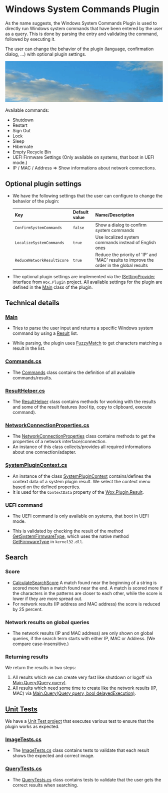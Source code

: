 # Windows System Commands Plugin

As the name suggests, the Windows System Commands Plugin is used to directly run Windows system commands that have been entered by the user as a query. This is done by parsing the entry and validating the command, followed by executing it.

The user can change the behavior of the plugin (language, confirmation dialog, ...) with optional plugin settings.

![Image of System Commands plugin](/doc/images/launcher/plugins/sys.gif)

Available commands:
* Shutdown
* Restart
* Sign Out
* Lock
* Sleep
* Hibernate
* Empty Recycle Bin
* UEFI Firmware Settings (Only available on systems, that boot in UEFI mode.)
* IP / MAC / Address => Show informations about network connections.

## Optional plugin settings

* We have the following settings that the user can configure to change the behavior of the plugin:

	| Key | Default value | Name/Description |
	|--------------|-----------|------------|
	| `ConfirmSystemCommands` | `false` | Show a dialog to confirm system commands |
	| `LocalizeSystemCommands` | `true` | Use localized system commands instead of English ones |
	| `ReduceNetworkResultScore` | `true` | Reduce the priority of 'IP' and 'MAC' results to improve the order in the global results |

* The optional plugin settings are implemented via the [ISettingProvider](/src/modules/launcher/Wox.Plugin/ISettingProvider.cs) interface from `Wox.Plugin` project. All available settings for the plugin are defined in the [Main](/src/modules/launcher/Plugins/Microsoft.PowerToys.Run.Plugin.System/Main.cs) class of the plugin.

## Technical details

### [Main](/src/modules/launcher/Plugins/Microsoft.PowerToys.Run.Plugin.System/Main.cs)

* Tries to parse the user input and returns a specific Windows system command by using a [Result](/src/modules/launcher/Wox.Plugin/Result.cs) list.

* While parsing, the plugin uses [FuzzyMatch](/src/modules/launcher/Wox.Infrastructure/StringMatcher.cs) to get characters matching a result in the list.

### [Commands.cs](/src/modules/launcher/Plugins/Microsoft.PowerToys.Run.Plugin.System/Components/Commands.cs)
- The [Commands](/src/modules/launcher/Plugins/Microsoft.PowerToys.Run.Plugin.System/Components/Commands.cs) class contains the definition of all available commands/results.

### [ResultHelper.cs](/src/modules/launcher/Plugins/Microsoft.PowerToys.Run.Plugin.System/Components/ResultHelper.cs)
- The [ResultHelper](/src/modules/launcher/Plugins/Microsoft.PowerToys.Run.Plugin.System/Components/ResultHelper.cs) class contains methods for working with the results and some of the result features (tool tip, copy to clipboard, execute command).

### [NetworkConnectionProperties.cs](/src/modules/launcher/Plugins/Microsoft.PowerToys.Run.Plugin.System/Components/NetworkConnectionProperties.cs)
- The [NetworkConnectionProperties](/src/modules/launcher/Plugins/Microsoft.PowerToys.Run.Plugin.System/Components/NetworkConnectionProperties.cs) class contains methods to get the properties of a network interface/connection.
- An instance of this class collects/provides all required informations about one connection/adapter.

### [SystemPluginContext.cs](/src/modules/launcher/Plugins/Microsoft.PowerToys.Run.Plugin.System/Components/SystemPluginContext.cs)
- An instance of the class [SystemPluginContext](/src/modules/launcher/Plugins/Microsoft.PowerToys.Run.Plugin.System/Components/SystemPluginContext.cs) contains/defines the context data of a system plugin result. We select the context menu based on the defined properties.
- It is used for the `ContextData` property of the [Wox.Plugin.Result](/src/modules/launcher/Wox.Plugin/Result.cs).


### UEFI command

* The UEFI command is only available on systems, that boot in UEFI mode.

* This is validated by checking the result of the method [GetSystemFirmwareType](/src/modules/launcher/Wox.Plugin/Common/Win32/Win32Helpers.cs), which uses the native method [GetFirmwareType](/src/modules/launcher/Wox.Plugin/Common/Win32/NativeMethods.cs) in `kernel32.dll`.

## Search

### Score

* [CalculateSearchScore](/src/modules/launcher/Wox.Infrastructure/StringMatcher.cs) A match found near the beginning of a string is scored more than a match found near the end. A match is scored more if the characters in the patterns are closer to each other, while the score is lower if they are more spread out.
* For network results (IP address and MAC address) the score is reduced by 25 percent.

### Network results on global queries
- The network results (IP and MAC address) are only shown on global queries, if the search term starts with either IP, MAC or Address. (We compare case-insensitive.)

### Returning results
We return the results in two steps:
1. All results which we can create very fast like shutdown or logoff via [Main.Query(Query query)](/src/modules/launcher/Plugins/Microsoft.PowerToys.Run.Plugin.System/Main.cs).
2. All results which need some time to create like the network results (IP, MAC) via [Main.Query(Query query, bool delayedExecution)](/src/modules/launcher/Plugins/Microsoft.PowerToys.Run.Plugin.System/Main.cs).

## [Unit Tests](/src/modules/launcher/Plugins/Microsoft.PowerToys.Run.Plugin.System.UnitTests)
We have a [Unit Test project](/src/modules/launcher/Plugins/Microsoft.PowerToys.Run.Plugin.System.UnitTests) that executes various test to ensure that the plugin works as expected.

### [ImageTests.cs](/src/modules/launcher/Plugins/Microsoft.PowerToys.Run.Plugin.System.UnitTests/ImageTests.cs)
- The [ImageTests.cs](/src/modules/launcher/Plugins/Microsoft.PowerToys.Run.Plugin.System.UnitTests/ImageTests.cs) class contains tests to validate that each result shows the expected and correct image.

### [QueryTests.cs](/src/modules/launcher/Plugins/Microsoft.PowerToys.Run.Plugin.System.UnitTests/QueryTests.cs)
- The [QueryTests.cs](/src/modules/launcher/Plugins/Microsoft.PowerToys.Run.Plugin.System.UnitTests/QueryTests.cs) class contains tests to validate that the user gets the correct results when searching.

